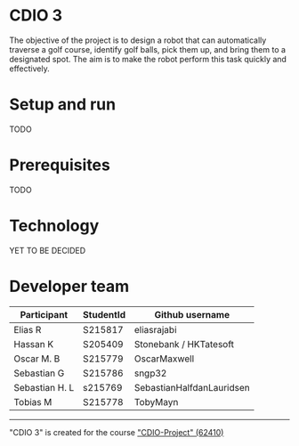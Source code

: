 # CDIO 3

The objective of the project is to design a robot that can automatically traverse a golf course, identify golf balls, pick them up, and bring them to a designated spot. The aim is to make the robot perform this task quickly and effectively.

# Setup and run

TODO

# Prerequisites
TODO

# Technology 

YET TO BE DECIDED

# Developer team

Participant  | StudentId | Github username
------------- | ------------- | ------------
Elias R  | S215817 | eliasrajabi
Hassan K | S205409 | Stonebank / HKTatesoft
Oscar M. B  | S215779 | OscarMaxwell
Sebastian G  | S215786 | sngp32
Sebastian H. L | s215769 | SebastianHalfdanLauridsen
Tobias M | S215778 | TobyMayn

------------------------

"CDIO 3" is created for the course ["CDIO-Project" (62410)](https://kurser.dtu.dk/course/62410)
